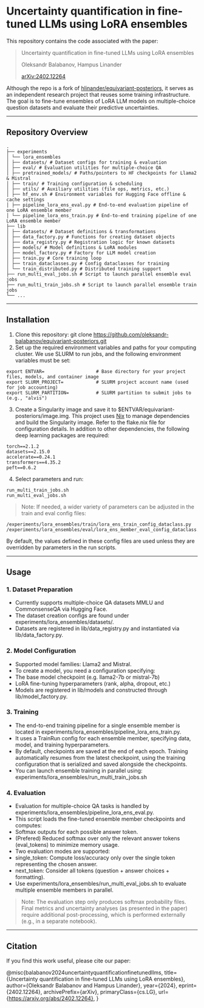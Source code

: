 # Uncertainty quantification in fine-tuned LLMs using LoRA ensembles

This repository contains the code associated with the paper:

> Uncertainty quantification in fine-tuned LLMs using LoRA ensembles
> 
> Oleksandr Balabanov, Hampus Linander
> 
> [arXiv:2402.12264](https://arxiv.org/abs/2402.12264)

Although the repo is a fork of [hlinander/equivariant-posteriors](https://github.com/hlinander/equivariant-posteriors), it serves as an independent research project that reuses some training infrastructure. The goal is to fine-tune ensembles of LoRA LLM models on multiple-choice question datasets and evaluate their predictive uncertainties.

---

## Repository Overview

```
.
├── experiments
│ └── lora_ensembles
│ ├── datasets/ # Dataset configs for training & evaluation
│ ├── eval/ # Evaluation utilities for multiple-choice QA
│ ├── pretrained_models/ # Paths/pointers to HF checkpoints for Llama2 & Mistral
│ ├── train/ # Training configuration & scheduling
│ ├── utils/ # Auxiliary utilities (file ops, metrics, etc.)
│ ├── hf_env.sh # Environment variables for Hugging Face offline & cache settings 
│ ├── pipeline_lora_ens_eval.py # End-to-end evaluation pipeline of one LoRA ensemble member 
│ └── pipeline_lora_ens_train.py # End-to-end training pipeline of one LoRA ensemble member 
├── lib
│ ├── datasets/ # Dataset definitions & transformations
│ ├── data_factory.py # Functions for creating dataset objects
│ ├── data_registry.py # Registration logic for known datasets
│ ├── models/ # Model definitions & LoRA modules
│ ├── model_factory.py # Factory for LLM model creation
│ ├── train.py # Core training loop
│ ├── train_dataclasses.py # Config dataclasses for training
│ └── train_distributed.py # Distributed training support
├── run_multi_eval_jobs.sh # Script to launch parallel ensemble eval jobs
├── run_multi_train_jobs.sh # Script to launch parallel ensemble train jobs
└── ...
```
---

## Installation
1. Clone this repository: git clone https://github.com/oleksandr-balabanov/equivariant-posteriors.git
2. Set up the required environment variables and paths for your computing cluster.
We use SLURM to run jobs, and the following environment variables must be set:
```
export ENTVAR=                   # Base directory for your project files, models, and container image
export SLURM_PROJECT=            # SLURM project account name (used for job accounting)
export SLURM_PARTITION=          # SLURM partition to submit jobs to (e.g., "alvis")
```
3. Create a Singularity image and save it to $ENTVAR/equivariant-posteriors/image.img. This project uses [Nix](https://nixos.org/) to manage dependencies and build the Singularity image. Refer to the flake.nix file for configuration details. In addition to other dependencies, the following deep learning packages are required:
```
torch==2.1.2
datasets==2.15.0
accelerate==0.24.1
transformers==4.35.2
peft==0.6.2
```
4. Select parameters and run:
```
run_multi_train_jobs.sh
run_multi_eval_jobs.sh
```
> Note: If needed, a wider variety of parameters can be adjusted in the train and eval config files:
```
/experiments/lora_ensembles/train/lora_ens_train_config_dataclass.py
/experiments/lora_ensembles/eval/lora_ens_member_eval_config_dataclass.py
```
By default, the values defined in these config files are used unless they are overridden by parameters in the run scripts.

---

## Usage

### 1. Dataset Preparation
- Currently supports multiple-choice QA datasets MMLU and CommonsenseQA via Hugging Face.
- The dataset creation configs are found under experiments/lora_ensembles/datasets/.
- Datasets are registered in lib/data_registry.py and instantiated via lib/data_factory.py.

### 2. Model Configuration
- Supported model families: Llama2 and Mistral.
- To create a model, you need a configuration specifying:
 - The base model checkpoint (e.g. llama2-7b or mistral-7b)
 - LoRA fine-tuning hyperparameters (rank, alpha, dropout, etc.)
- Models are registered in lib/models and constructed through lib/model_factory.py.

### 3. Training
- The end-to-end training pipeline for a single ensemble member is located in experiments/lora_ensembles/pipeline_lora_ens_train.py.
- It uses a TrainRun config for each ensemble member, specifying data, model, and training hyperparameters.
- By default, checkpoints are saved at the end of each epoch. Training automatically resumes from the latest checkpoint, using the training configuration that is serialized and saved alongside the checkpoints.
- You can launch ensemble training in parallel using: experiments/lora_ensembles/run_multi_train_jobs.sh 

### 4. Evaluation
- Evaluation for multiple-choice QA tasks is handled by experiments/lora_ensembles/pipeline_lora_ens_eval.py.
- This script loads the fine-tuned ensemble member checkpoints and computes:
 - Softmax outputs for each possible answer token.
 - (Prefered) Reduced softmax over only the relevant answer tokens (eval_tokens) to minimize memory usage.
- Two evaluation modes are supported:
 - single_token: Compute loss/accuracy only over the single token representing the chosen answer.
 - next_token: Consider all tokens (question + answer choices + formatting).
- Use experiments/lora_ensembles/run_multi_eval_jobs.sh to evaluate multiple ensemble members in parallel.

> Note: The evaluation step only produces softmax probability files. Final metrics and uncertainty analyses (as presented in the paper) require additional post-processing, which is performed externally (e.g., in a separate notebook).

---

## Citation
If you find this work useful, please cite our paper:

@misc{balabanov2024uncertaintyquantificationfinetunedllms,
      title={Uncertainty quantification in fine-tuned LLMs using LoRA ensembles}, 
      author={Oleksandr Balabanov and Hampus Linander},
      year={2024},
      eprint={2402.12264},
      archivePrefix={arXiv},
      primaryClass={cs.LG},
      url={https://arxiv.org/abs/2402.12264}, 
}
